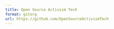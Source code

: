 ```yaml
---
title: Open Source Activism Tech
format: gitorg
url: https://github.com/OpenSourceActivismTech
---
```

